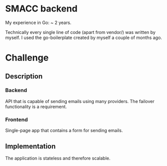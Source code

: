 # SMACC backend

My experience in Go: ~ 2 years.

Technically every single line of code (apart from vendor/) was written by myself.
I used the go-boilerplate created by myself a couple of months ago.

# Challenge

## Description

### Backend

API that is capable of sending emails using many providers. The failover functionality is a requirement.

### Frontend

Single-page app that contains a form for sending emails.


## Implementation

The application is stateless and therefore scalable.